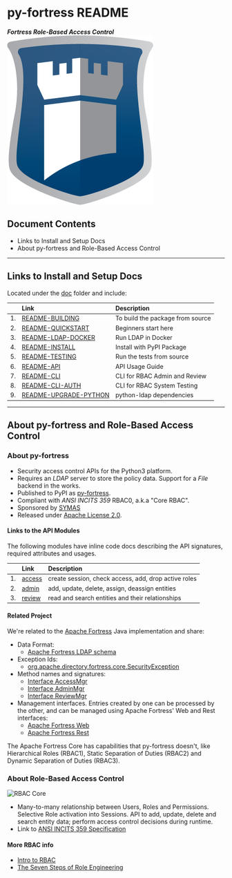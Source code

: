 # py-fortress README

_**Fortress Role-Based Access Control**_ 
![py-fortress](images/Fortressicon.png "fortress rbac")

## Document Contents
 * Links to Install and Setup Docs
 * About py-fortress and Role-Based Access Control
________________________________
## Links to Install and Setup Docs
Located under the [doc](doc) folder and include:

|     | Link                                                                                                           | Description                      | 
|-----|:---------------------------------------------------------------------------------------------------------------|:---------------------------------| 
| 1.  | [README-BUILDING](https://github.com/shawnmckinney/py-fortress/blob/master/doc/README-BUILDING.md)             | To build the package from source |
| 2.  | [README-QUICKSTART](https://github.com/shawnmckinney/py-fortress/blob/master/doc/README-QUICKSTART.md)         | Beginners start here             | 
| 3.  | [README-LDAP-DOCKER](https://github.com/shawnmckinney/py-fortress/blob/master/doc/README-LDAP-DOCKER.md)       | Run LDAP in Docker               |
| 4.  | [README-INSTALL](https://github.com/shawnmckinney/py-fortress/blob/master/doc/README-INSTALL.md)               | Install with PyPI Package        | 
| 5.  | [README-TESTING](https://github.com/shawnmckinney/py-fortress/blob/master/doc/README-TESTING.md)               | Run the tests from source        | 
| 6.  | [README-API](https://github.com/shawnmckinney/py-fortress/blob/master/doc/README-API.md)                       | API Usage Guide                  |
| 7.  | [README-CLI](https://github.com/shawnmckinney/py-fortress/blob/master/doc/README-CLI.md)                       | CLI for RBAC Admin and Review    |  
| 8.  | [README-CLI-AUTH](https://github.com/shawnmckinney/py-fortress/blob/master/doc/README-CLI-AUTH.md)             | CLI for RBAC System Testing      | 
| 9.  | [README-UPGRADE-PYTHON](https://github.com/shawnmckinney/py-fortress/blob/master/doc/README-UPGRADE-PYTHON.md) | python-ldap dependencies         | 
_________________________________________________________________________________
## About py-fortress and Role-Based Access Control

### About py-fortress
 * Security access control APIs for the Python3 platform.
 * Requires an *LDAP* server to store the policy data. Support for a *File* backend in the works.
 * Published to PyPI as [py-fortress](https://pypi.org/project/py-fortress/).
 * Compliant with *ANSI INCITS 359* RBAC0, a.k.a "Core RBAC".    
 * Sponsored by [SYMAS](https://symas.com/)
 * Released under [Apache License 2.0](https://www.apache.org/licenses/LICENSE-2.0).

#### Links to the API Modules
The following modules have inline code docs describing the API signatures, required attributes and usages.

|   | Link                                                                              | Description                                          |  
|---|:----------------------------------------------------------------------------------|:-----------------------------------------------------|  
|1. | [access](https://github.com/shawnmckinney/py-fortress/blob/master/rbac/access.py) |create session, check access, add, drop active roles  |  
|2. | [admin](https://github.com/shawnmckinney/py-fortress/blob/master/rbac/admin.py)   |add, update, delete, assign, deassign entities        |  
|3. | [review](https://github.com/shawnmckinney/py-fortress/blob/master/rbac/review.py) |read and search entities and their relationships      |  
   
#### Related Project
We're related to the [Apache Fortress](http://directory.apache.org/fortress) Java implementation and share:
 * Data Format:
    * [Apache Fortress LDAP schema](https://github.com/apache/directory-fortress-core/blob/master/ldap/schema/fortress.schema)
 * Exception Ids:
    * [org.apache.directory.fortress.core.SecurityException](http://directory.apache.org/fortress/gen-docs/latest/apidocs/org/apache/directory/fortress/core/SecurityException.html)
 * Method names and signatures:
    * [Interface AccessMgr](http://directory.apache.org/fortress/gen-docs/latest/apidocs/org/apache/directory/fortress/core/AccessMgr.html)
    * [Interface AdminMgr](http://directory.apache.org/fortress/gen-docs/latest/apidocs/org/apache/directory/fortress/core/AdminMgr.html)
    * [Interface ReviewMgr](http://directory.apache.org/fortress/gen-docs/latest/apidocs/org/apache/directory/fortress/core/ReviewMgr.html)
 * Management interfaces. Entries created by one can be processed by the other, and can be managed using Apache Fortress' Web and Rest interfaces:
    * [Apache Fortress Web](https://github.com/apache/directory-fortress-commander)
    * [Apache Fortress Rest](https://github.com/apache/directory-fortress-enmasse)
     
The Apache Fortress Core has capabilities that py-fortress doesn't, like Hierarchical Roles (RBAC1), Static Separation of Duties (RBAC2) and Dynamic Separation of Duties (RBAC3).   
     
### About Role-Based Access Control
 ![RBAC Core](images/RbacCore.png "RBAC0 - The 'Core'")
 * Many-to-many relationship between Users, Roles and Permissions. Selective Role activation into Sessions. API to
 add, update, delete and search entity data; perform access control decisions during runtime.
 * Link to [ANSI INCITS 359 Specification](http://profsandhu.com/journals/tissec/ANSI+INCITS+359-2004.pdf) 

#### More RBAC info
 * [Intro to RBAC](http://directory.apache.org/fortress/user-guide/1-intro-rbac.html)
 * [The Seven Steps of Role Engineering](https://iamfortress.net/2015/03/05/the-seven-steps-of-role-engineering/)
